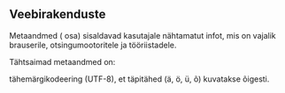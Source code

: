 ## Veebirakenduste


Metaandmed (<head> osa) sisaldavad kasutajale nähtamatut infot, mis on vajalik brauserile, otsingumootoritele ja tööriistadele.

Tähtsaimad metaandmed on:

tähemärgikodeering (UTF-8), et täpitähed (ä, ö, ü, õ) kuvatakse õigesti.

<title> lehe pealkiri, mis kuvatakse brauseri vahekaardil ja otsingutulemustes.

<meta name="description"> lühikirjeldus (150–160 tähemärki), mis aitab otsingumootoritel ja kasutajatel aru saada lehe sisust.

<meta name="author"> autor või organisatsioon.

<meta name="viewport"> kohanduvus mobiilseadmetega.

favicon (väike ikoon brauseri vahekaardil).

SEO tähendab korralikku, selget ja unikaalset koodi, mis aitab otsingumootoritel lehte paremini mõista.

Robots metaandmed võimaldavad lehte otsingutulemustest peita (nt noindex, nofollow).

Sotsiaalmeedia metaandmed (Open Graph ja Twitter Cards) parandavad lehe jagamist Facebookis, Twitteris jt.

Päises võib olla üsna palju infot, kuid enamikes ülesannetes kasutatakse lihtsamat versiooni.
